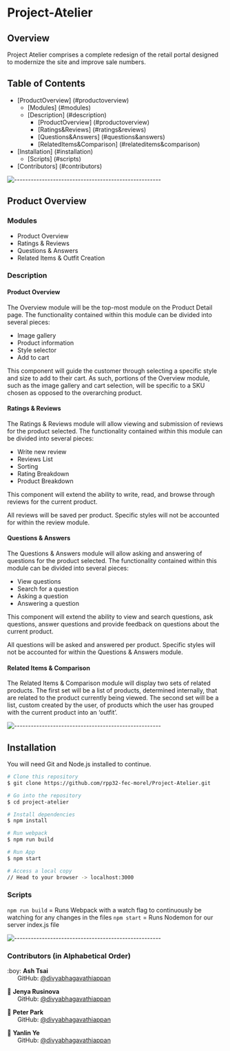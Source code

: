 # Project-Atelier

## Overview

Project Atelier comprises a complete redesign of the retail portal designed to modernize the site and improve sale numbers.

## Table of Contents

- [ProductOverview] (#productoverview)
    - [Modules] (#modules)
    - [Description] (#description)
        - [ProductOverview] (#productoverview)
        - [Ratings&Reviews] (#ratings&reviews)
        - [Questions&Answers] (#questions&answers)
        - [RelatedItems&Comparison] (#relateditems&comparison)
- [Installation] (#installation)
    - [Scripts] (#scripts)
- [Contributors] (#contributors)

![-----------------------------------------------------](https://raw.githubusercontent.com/andreasbm/readme/master/assets/lines/rainbow.png)

## Product Overview

### Modules
- Product Overview
- Ratings & Reviews
- Questions & Answers
- Related Items & Outfit Creation
### Description

#### Product Overview

The Overview module will be the top-most module on the Product Detail page.  The functionality contained within this module can be divided into several pieces:
- Image gallery
- Product information
- Style selector
- Add to cart

This component will guide the customer through selecting a specific style and size to add to their cart.   As such, portions of the Overview module, such as the image gallery and cart selection, will be specific to a SKU chosen as opposed to the overarching product.

#### Ratings & Reviews

The Ratings & Reviews module will allow viewing and submission of reviews for the product selected.  The functionality contained within this module can be divided into several pieces:
- Write new review
- Reviews List
- Sorting
- Rating Breakdown
- Product Breakdown

This component will extend the ability to write, read, and browse through reviews for the current product.

All reviews will be saved per product.  Specific styles will not be accounted for within the review module.

#### Questions & Answers

The Questions & Answers module will allow asking and answering of questions for the product selected.  The functionality contained within this module can be divided into several pieces:
- View questions
- Search for a question
- Asking a question
- Answering a question

This component will extend the ability to view and search questions, ask questions, answer questions and provide feedback on questions about the current product.

All questions will be asked and answered per product.  Specific styles will not be accounted for within the Questions & Answers module.

#### Related Items & Comparison

The Related Items & Comparison module will display two sets of related products.  The first set will be a list of products, determined internally, that are related to the product currently being viewed.  The second set will be a list, custom created by the user, of products which the user has grouped with the current product into an ‘outfit’.

![-----------------------------------------------------](https://raw.githubusercontent.com/andreasbm/readme/master/assets/lines/rainbow.png)

## Installation

You will need Git and Node.js installed to continue.

```bash
# Clone this repository
$ git clone https://github.com/rpp32-fec-morel/Project-Atelier.git

# Go into the repository
$ cd project-atelier

# Install dependencies
$ npm install

# Run webpack
$ npm run build

# Run App
$ npm start

# Access a local copy
// Head to your browser -> localhost:3000
```

### Scripts

`npm run build` = Runs Webpack with a watch flag to continuously be watching for any changes in the files
`npm start` = Runs Nodemon for our server index.js file

![-----------------------------------------------------](https://raw.githubusercontent.com/andreasbm/readme/master/assets/lines/rainbow.png)

### Contributors (in Alphabetical Order)

<p>
  :boy: <b>Ash Tsai</b> <br>
  &nbsp;&nbsp;&nbsp;&nbsp;&nbsp; GitHub: <a href="https://github.com/ashtsai14">@divyabhagavathiappan</a> <br>

  :woman: <b>Jenya Rusinova</b> <br>
  &nbsp;&nbsp;&nbsp;&nbsp;&nbsp; GitHub: <a href="https://github.com/jenrusinova">@divyabhagavathiappan</a> <br>

  :boy: <b>Peter Park</b> <br>
  &nbsp;&nbsp;&nbsp;&nbsp;&nbsp; GitHub: <a href="https://github.com/ppark051191">@divyabhagavathiappan</a> <br>

  :boy: <b>Yanlin Ye</b> <br>
  &nbsp;&nbsp;&nbsp;&nbsp;&nbsp; GitHub: <a href="https://github.com/a244629128">@divyabhagavathiappan</a> <br>
</p>